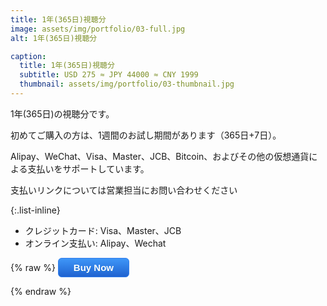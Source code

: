 ```yaml
---
title: 1年(365日)視聴分
image: assets/img/portfolio/03-full.jpg
alt: 1年(365日)視聴分

caption:
  title: 1年(365日)視聴分
  subtitle: USD 275 ≈ JPY 44000 ≈ CNY 1999
  thumbnail: assets/img/portfolio/03-thumbnail.jpg
---
```

1年(365日)の視聴分です。

初めてご購入の方は、1週間のお試し期間があります（365日+7日）。

Alipay、WeChat、Visa、Master、JCB、Bitcoin、およびその他の仮想通貨による支払いをサポートしています。

支払いリンクについては営業担当にお問い合わせください

{:.list-inline}
- クレジットカード: Visa、Master、JCB
- オンライン支払い: Alipay、Wechat

{% raw %}
<button style="background: linear-gradient(to bottom, #3d94f6 5%, #1e62d0 100%); background-color: #3d94f6; border-radius: 6px; 
border: 1px solid #337fed; display: inline-block; cursor: pointer; color: #ffffff; font-family: Arial; font-size: 15px; font-weight: 
bold; padding: 6px 24px; text-decoration: none; text-shadow: 0px 1px 0px #1570cd;" data-trolley="true" data-tpk="JMM97XW" 
type="button" class="btn btn-primary btn-xl text-uppercase js-scroll-trigger" onclick="window.location.href='https://trolley.link/p/JMM97XW';">
  Buy Now
</button>
<script async src="https://widget.trolley.link/cart.js" type="text/javascript"></script>
{% endraw %}